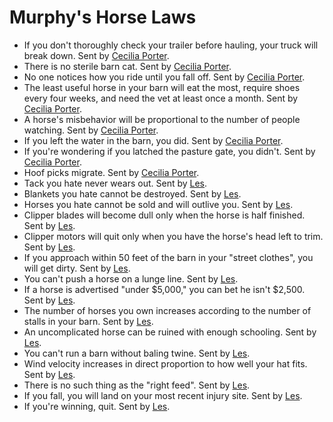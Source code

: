 # Murphy's Horse Laws

* If you don't thoroughly check your trailer before hauling, your truck will break down. Sent by [Cecilia Porter](mailto:m.c.porter@shaw.ca).  
* There is no sterile barn cat. Sent by [Cecilia Porter](mailto:m.c.porter@shaw.ca).  
* No one notices how you ride until you fall off. Sent by [Cecilia Porter](mailto:m.c.porter@shaw.ca).  
* The least useful horse in your barn will eat the most, require shoes every four weeks, and need the vet at least once a month. Sent by [Cecilia Porter](mailto:m.c.porter@shaw.ca).  
* A horse's misbehavior will be proportional to the number of people watching. Sent by [Cecilia Porter](mailto:m.c.porter@shaw.ca).  
* If you left the water in the barn, you did. Sent by [Cecilia Porter](mailto:m.c.porter@shaw.ca).  
* If you're wondering if you latched the pasture gate, you didn't. Sent by [Cecilia Porter](mailto:m.c.porter@shaw.ca).  
* Hoof picks migrate. Sent by [Cecilia Porter](mailto:m.c.porter@shaw.ca).  
* Tack you hate never wears out. Sent by [Les](mailto:lesworks@sympatico.ca).  
* Blankets you hate cannot be destroyed. Sent by [Les](mailto:lesworks@sympatico.ca).  
* Horses you hate cannot be sold and will outlive you. Sent by [Les](mailto:lesworks@sympatico.ca).  
* Clipper blades will become dull only when the horse is half finished. Sent by [Les](mailto:lesworks@sympatico.ca).  
* Clipper motors will quit only when you have the horse's head left to trim. Sent by [Les](mailto:lesworks@sympatico.ca).  
* If you approach within 50 feet of the barn in your "street clothes", you will get dirty. Sent by [Les](mailto:lesworks@sympatico.ca).  
* You can't push a horse on a lunge line. Sent by [Les](mailto:lesworks@sympatico.ca).  
* If a horse is advertised "under $5,000," you can bet he isn't $2,500. Sent by [Les](mailto:lesworks@sympatico.ca).  
* The number of horses you own increases according to the number of stalls in your barn. Sent by [Les](mailto:lesworks@sympatico.ca).  
* An uncomplicated horse can be ruined with enough schooling. Sent by [Les](mailto:lesworks@sympatico.ca).  
* You can't run a barn without baling twine. Sent by [Les](mailto:lesworks@sympatico.ca).  
* Wind velocity increases in direct proportion to how well your hat fits. Sent by [Les](mailto:lesworks@sympatico.ca).  
* There is no such thing as the "right feed". Sent by [Les](mailto:lesworks@sympatico.ca).  
* If you fall, you will land on your most recent injury site. Sent by [Les](mailto:lesworks@sympatico.ca).  
* If you're winning, quit. Sent by [Les](mailto:lesworks@sympatico.ca).
